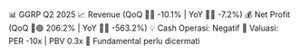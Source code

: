 📊 GGRP Q2 2025
📈 Revenue (QoQ 🔻🔴 -10.1% | YoY 🔻🔴 -7.2%)
💰 Net Profit (QoQ 🔼🟢 206.2% | YoY 🔻🔴 -563.2%)
💡 Cash Operasi: Negatif
🧮 Valuasi: PER -10x | PBV 0.3x
🧱 Fundamental perlu dicermati
